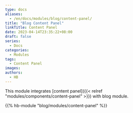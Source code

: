 ```yaml
---
type: docs
aliases:
  - /en/docs/modules/blog/content-panel/
title: "Blog Content Panel"
linkTitle: Content Panel
date: 2023-04-14T23:35:22+08:00
draft: false
series:
  - Docs
categories:
  - Modules
tags:
  - Content Panel
images:
authors:
  - HB
---
```


This module integrates [content panel]({{< relref "modules/components/content-panel" >}}) with blog module.

<!--more-->

{{% hb-module "blog/modules/content-panel" %}}
